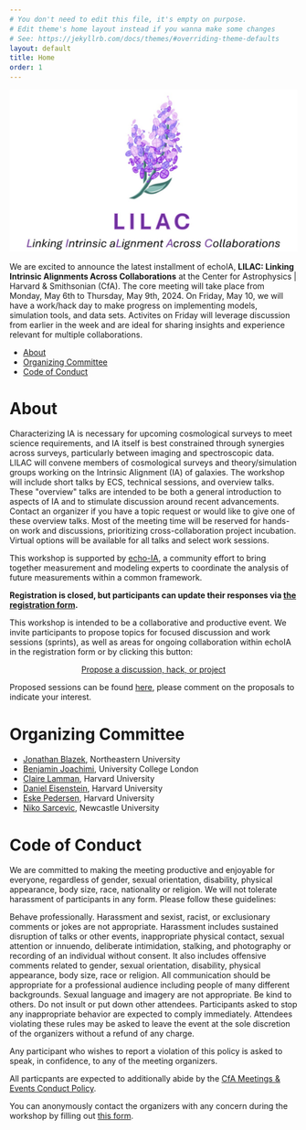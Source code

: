 ```yaml
---
# You don't need to edit this file, it's empty on purpose.
# Edit theme's home layout instead if you wanna make some changes
# See: https://jekyllrb.com/docs/themes/#overriding-theme-defaults
layout: default
title: Home
order: 1
---
```

<p align="center">
  <img src="assets/images/promo_material_page-0001.jpg" alt="LILAC Conference" width="800">
</p>

We are excited to announce the latest installment of echoIA, **LILAC: Linking Intrinsic Alignments Across Collaborations** at the Center for Astrophysics \| Harvard & Smithsonian (CfA). The core meeting will take place from Monday, May 6th to Thursday, May 9th, 2024. On Friday, May 10, we will have a work/hack day to make progress on implementing models, simulation tools, and data sets. Activites on Friday will leverage discussion from earlier in the week and are ideal for sharing insights and experience relevant for multiple collaborations.


- [About](#about)
- [Organizing Committee](#organizing-committee)
- [Code of Conduct](#code-of-conduct)

# About

Characterizing IA is necessary for upcoming cosmological surveys to meet science requirements, and IA itself is best constrained through synergies across surveys, particularly between imaging and spectroscopic data. LILAC will convene members of cosmological surveys and theory/simulation groups working on the Intrinsic Alignment (IA) of galaxies. The workshop will include short talks by ECS, technical sessions, and overview talks. These "overview" talks are intended to be both a general introduction to aspects of IA and to stimulate discussion around recent advancements. Contact an organizer if you have a topic request or would like to give one of these overview talks. Most of the meeting time will be reserved for hands-on work and discussions, prioritizing cross-collaboration project incubation. Virtual options will be available for all talks and select work sessions. 

This workshop is supported by [echo-IA](https://github.com/echo-IA), a community effort to bring together measurement and modeling experts to coordinate the analysis of future measurements within a common framework.

**Registration is closed, but participants can update their responses via [the registration form](https://docs.google.com/forms/d/e/1FAIpQLSdgZdo5XGxEM3eLtiTYsqz63FvRK2678SgC50ngcrzq3n4yqA/viewform?usp=sf_link).**

This workshop is intended to be a collaborative and productive event. We invite participants to propose topics for focused discussion and work sessions (sprints), as well as areas for ongoing collaboration within echoIA in the registration form or by clicking this button:
<p align="center">
<a href="https://github.com/echo-IA/LILAC/issues/new/choose" class="btn btn-info">Propose a discussion, hack, or project </a></p>

Proposed sessions can be found [here](https://github.com/echo-IA/LILAC/issues), please comment on the proposals to indicate your interest.


# Organizing Committee

- [Jonathan Blazek](https://cos.northeastern.edu/people/jonathan-blazek/), Northeastern University
- [Benjamin Joachimi](http://www.star.ucl.ac.uk/~joachimi/), University College London
- [Claire Lamman](https://astronomy.fas.harvard.edu/people/claire-lamman), Harvard University
- [Daniel Eisenstein](https://astronomy.fas.harvard.edu/people/daniel-eisenstein), Harvard University
- [Eske Pedersen](https://projects.iq.harvard.edu/stubbs/people/eske-pederson), Harvard University
- [Niko Sarcevic](https://blogs.ncl.ac.uk/cosmology/group/), Newcastle University


# Code of Conduct

We are committed to making the meeting productive and enjoyable for everyone, regardless of gender, sexual orientation, disability, physical appearance, body size, race, nationality or religion. We will not tolerate harassment of participants in any form. Please follow these guidelines:

Behave professionally. Harassment and sexist, racist, or exclusionary comments or jokes are not appropriate. Harassment includes sustained disruption of talks or other events, inappropriate physical contact, sexual attention or innuendo, deliberate intimidation, stalking, and photography or recording of an individual without consent. It also includes offensive comments related to gender, sexual orientation, disability, physical appearance, body size, race or religion. All communication should be appropriate for a professional audience including people of many different backgrounds. Sexual language and imagery are not appropriate. Be kind to others. Do not insult or put down other attendees. Participants asked to stop any inappropriate behavior are expected to comply immediately. Attendees violating these rules may be asked to leave the event at the sole discretion of the organizers without a refund of any charge.

Any participant who wishes to report a violation of this policy is asked to speak, in confidence, to any of the meeting organizers.

All particpants are expected to additionally abide by the [CfA Meetings & Events Conduct Policy](https://www.cfa.harvard.edu/sites/default/files/2023-06/CfA-Meeting-Conduct-Policy.pdf).

You can anonymously contact the organizers with any concern during the workshop by filling out [this form](https://forms.gle/YxPJckprX55dazDj8).